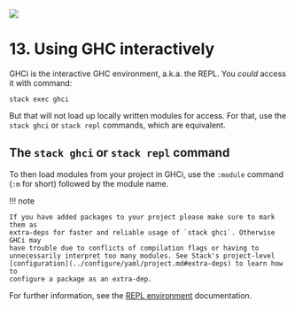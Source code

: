   <div class="hidden-warning"><a href="https://docs.haskellstack.org/"><img src="https://cdn.jsdelivr.net/gh/commercialhaskell/stack/doc/img/hidden-warning.svg"></a></div>

# 13. Using GHC interactively

GHCi is the interactive GHC environment, a.k.a. the REPL. You *could* access it
with command:

~~~text
stack exec ghci
~~~

But that will not load up locally written modules for access. For that, use the
`stack ghci` or `stack repl` commands, which are equivalent.

## The `stack ghci` or `stack repl` command

To then load
modules from your project in GHCi, use the `:module` command (`:m` for short)
followed by the module name.

!!! note

    If you have added packages to your project please make sure to mark them as
    extra-deps for faster and reliable usage of `stack ghci`. Otherwise GHCi may
    have trouble due to conflicts of compilation flags or having to
    unnecessarily interpret too many modules. See Stack's project-level
    [configuration](../configure/yaml/project.md#extra-deps) to learn how to
    configure a package as an extra-dep.

For further information, see the [REPL environment](../commands/ghci_command.md)
documentation.
